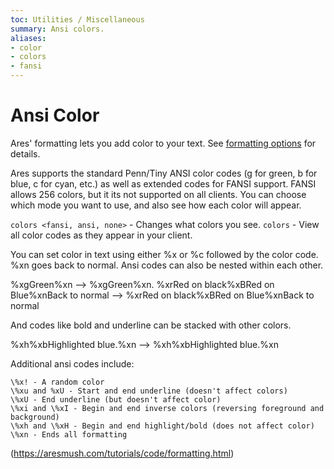 ```yaml
---
toc: Utilities / Miscellaneous
summary: Ansi colors.
aliases:
- color
- colors
- fansi
---
```

# Ansi Color
Ares' formatting lets you add color to your text. See [formatting options](https://aresmush.com/tutorials/code/formatting.html) for details.

Ares supports the standard Penn/Tiny ANSI color codes (g for green, b for blue, c for cyan, etc.) as well as extended codes for FANSI support.  FANSI allows 256 colors, but it its not supported on all clients. You can choose which mode you want to use, and also see how each color will appear.

`colors <fansi, ansi, none>` - Changes what colors you see.
`colors` - View all color codes as they appear in your client. 

You can set color in text using either \%x or \%c followed by the color code.  \%xn goes back to normal.  Ansi codes can also be nested within each other. 

  \%xgGreen\%xn --> %xgGreen%xn.
  \%xrRed on black\%xBRed on Blue\%xnBack to normal -->  %xrRed on black%xBRed on Blue%xnBack to normal

And codes like bold and underline can be stacked with other colors.

  \%xh\%xbHighlighted blue.\%xn --> %xh%xbHighlighted blue.%xn

Additional ansi codes include:

    \%x! - A random color
    \%xu and %xU - Start and end underline (doesn't affect colors)
    \%xU - End underline (but doesn't affect color)
    \%xi and \%xI - Begin and end inverse colors (reversing foreground and background)
    \%xh and \%xH - Begin and end highlight/bold (does not affect color)
    \%xn - Ends all formatting
    
(https://aresmush.com/tutorials/code/formatting.html)
